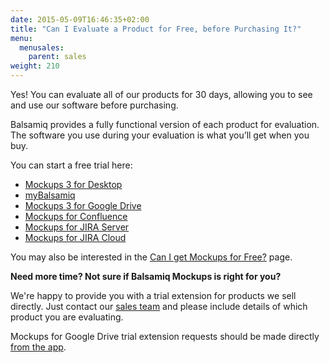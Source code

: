 ```yaml
---
date: 2015-05-09T16:46:35+02:00
title: "Can I Evaluate a Product for Free, before Purchasing It?"
menu:
  menusales:
    parent: sales
weight: 210
---
```


Yes! You can evaluate all of our products for 30 days, allowing you to see and use our software before purchasing.

Balsamiq provides a fully functional version of each product for evaluation. The software you use during your evaluation is what you’ll get when you buy.

You can start a free trial here:

*   [Mockups 3 for Desktop](https://balsamiq.com/download)
*   [myBalsamiq](https://balsamiq.com/products/mockups/mybalsamiq/)
*   [Mockups 3 for Google Drive](https://docs.balsamiq.com/google-drive/user-guide/#installation)
*   [Mockups for Confluence](https://marketplace.atlassian.com/plugins/com.balsamiq.confluence.plugins.mockups)
*   [Mockups for JIRA Server](https://marketplace.atlassian.com/plugins/com.balsamiq.jira.plugins.mockups)
*   [Mockups for JIRA Cloud](https://marketplace.atlassian.com/plugins/com.balsamiq.mockups.jira/cloud/overview)

You may also be interested in the [Can I get Mockups for Free?](https://balsamiq.com/free) page.

**Need more time? Not sure if Balsamiq Mockups is right for you?**

We're happy to provide you with a trial extension for products we sell directly. Just contact our [sales team](mailto:sales@balsamiq.com) and please include details of which product you are evaluating.

Mockups for Google Drive trial extension requests should be made directly [from the app](https://mockups-gdrive-bmpr.appspot.com/billing).